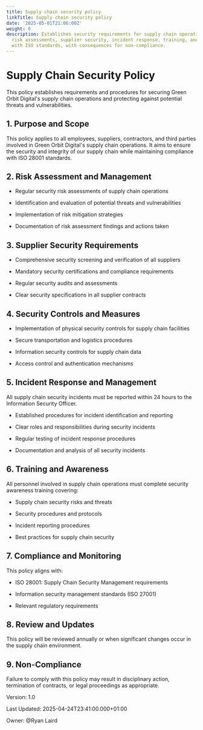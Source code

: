 ```yaml
---
title: Supply chain security policy
linkTitle: Supply chain security policy
date: '2025-05-01T21:06:00Z'
weight: 0
description: Establishes security requirements for supply chain operations, including
  risk assessments, supplier security, incident response, training, and compliance
  with ISO standards, with consequences for non-compliance.
---
```



# Supply Chain Security Policy

This policy establishes requirements and procedures for securing Green Orbit Digital's supply chain operations and protecting against potential threats and vulnerabilities.

## 1. Purpose and Scope

This policy applies to all employees, suppliers, contractors, and third parties involved in Green Orbit Digital's supply chain operations. It aims to ensure the security and integrity of our supply chain while maintaining compliance with ISO 28001 standards.

## 2. Risk Assessment and Management

- Regular security risk assessments of supply chain operations

- Identification and evaluation of potential threats and vulnerabilities

- Implementation of risk mitigation strategies

- Documentation of risk assessment findings and actions taken

## 3. Supplier Security Requirements

- Comprehensive security screening and verification of all suppliers

- Mandatory security certifications and compliance requirements

- Regular security audits and assessments

- Clear security specifications in all supplier contracts

## 4. Security Controls and Measures

- Implementation of physical security controls for supply chain facilities

- Secure transportation and logistics procedures

- Information security controls for supply chain data

- Access control and authentication mechanisms

## 5. Incident Response and Management

All supply chain security incidents must be reported within 24 hours to the Information Security Officer.

- Established procedures for incident identification and reporting

- Clear roles and responsibilities during security incidents

- Regular testing of incident response procedures

- Documentation and analysis of all security incidents

## 6. Training and Awareness

All personnel involved in supply chain operations must complete security awareness training covering:

- Supply chain security risks and threats

- Security procedures and protocols

- Incident reporting procedures

- Best practices for supply chain security

## 7. Compliance and Monitoring

This policy aligns with:

- ISO 28001: Supply Chain Security Management requirements

- Information security management standards (ISO 27001)

- Relevant regulatory requirements

## 8. Review and Updates

This policy will be reviewed annually or when significant changes occur in the supply chain environment.

## 9. Non-Compliance

Failure to comply with this policy may result in disciplinary action, termination of contracts, or legal proceedings as appropriate.

Version: 1.0

Last Updated: 2025-04-24T23:41:00.000+01:00

Owner: @Ryan Laird